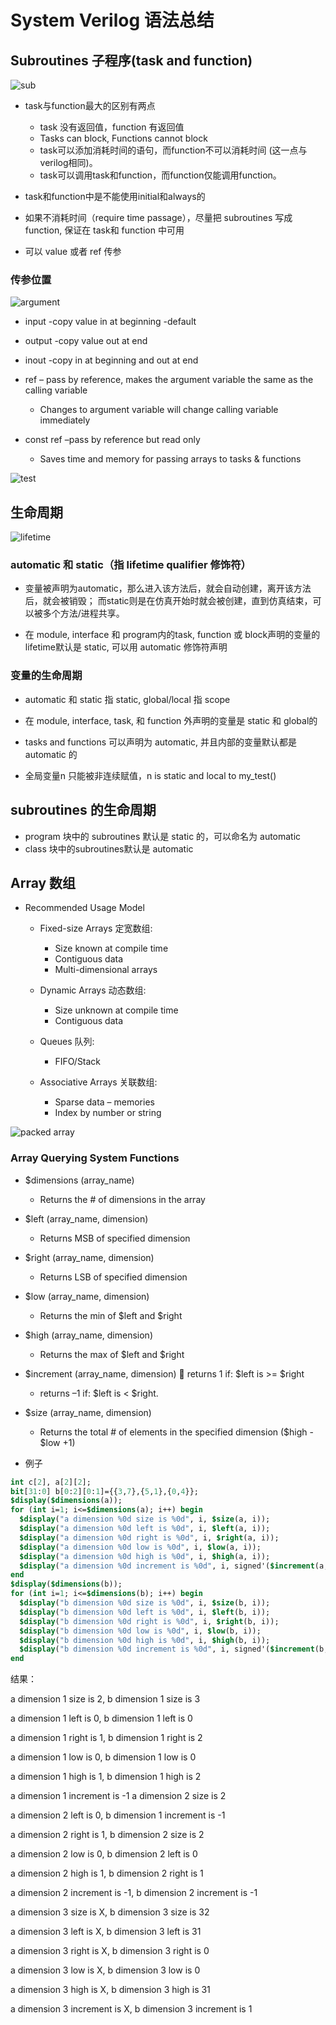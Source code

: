 <!--
 * @Author: weiwei
 * @Date: 2022-04-04 22:49:53
 * @LastEditors: WeiWei
 * @LastEditTime: 2022-04-05 22:43:06
 * @FilePath: /notes/hardware/sv语法.md
 * @Description: system verilog 语法
-->

# System Verilog 语法总结

## Subroutines 子程序(task and function)

![sub](../assets/Screen%20Shot%202022-04-04%20at%2010.52.20%20pm.png)

- task与function最大的区别有两点

  - task 没有返回值，function 有返回值
  - Tasks can block, Functions cannot block
  - task可以添加消耗时间的语句，而function不可以消耗时间 (这一点与verilog相同)。
  - task可以调用task和function，而function仅能调用function。

- task和function中是不能使用initial和always的

- 如果不消耗时间（require time passage），尽量把 subroutines 写成 function, 保证在 task和 function 中可用

- 可以 value 或者 ref 传参

### 传参位置

![argument](../assets/Screen%20Shot%202022-04-05%20at%2012.08.11%20am.png)

- input     -copy value in at beginning -default
- output    -copy value out at end
- inout     -copy in at beginning and out at end
- ref       – pass by reference, makes the argument variable the same as the calling variable

  - Changes to argument variable will change calling variable immediately

- const ref     –pass by reference but read only
  - Saves time and memory for passing arrays to tasks & functions

![test](../assets/Screen%20Shot%202022-04-05%20at%2012.12.23%20am.png)

## 生命周期

![lifetime](../assets/Screen%20Shot%202022-04-05%20at%205.47.01%20pm.png)

### automatic 和 static（指 lifetime qualifier 修饰符）

- 变量被声明为automatic，那么进入该方法后，就会自动创建，离开该方法后，就会被销毁；
而static则是在仿真开始时就会被创建，直到仿真结束，可以被多个方法/进程共享。

- 在 module, interface 和 program内的task, function 或 block声明的变量的lifetime默认是 static, 可以用 automatic 修饰符声明

### 变量的生命周期

- automatic 和 static 指 static, global/local 指 scope

- 在 module, interface, task, 和 function 外声明的变量是 static 和 global的

- tasks and functions 可以声明为 automatic, 并且内部的变量默认都是 automatic 的

- 全局变量n 只能被非连续赋值，n is static and local to my_test()

## subroutines 的生命周期

- program 块中的 subroutines 默认是 static 的，可以命名为 automatic
- class 块中的subroutines默认是 automatic

## Array 数组

- Recommended Usage Model

  - Fixed-size Arrays 定宽数组:
    - Size known at compile time
    - Contiguous data
    - Multi-dimensional arrays

  - Dynamic Arrays 动态数组:
    - Size unknown at compile time
    - Contiguous data

  - Queues 队列:
    - FIFO/Stack

  - Associative Arrays 关联数组:
    - Sparse data – memories
    - Index by number or string

![packed array](../assets/Screen%20Shot%202022-04-05%20at%2010.32.18%20pm.png)

### Array Querying System Functions

- $dimensions (array_name)
  - Returns the # of dimensions in the array
- $left (array_name, dimension)
  - Returns MSB of specified dimension
- $right (array_name, dimension)
  - Returns LSB of specified dimension
- $low (array_name, dimension)
  - Returns the min of $left and $right
- $high (array_name, dimension)
  - Returns the max of $left and $right
- $increment (array_name, dimension) 􏰁 returns 1 if: $left is >= $right
  - returns –1 if: $left is < $right.
- $size (array_name, dimension)
  - Returns the total # of elements in the specified dimension ($high - $low +1)

- 例子

```systemverilog
int c[2], a[2][2];
bit[31:0] b[0:2][0:1]={{3,7},{5,1},{0,4}};
$display($dimensions(a));
for (int i=1; i<=$dimensions(a); i++) begin
  $display("a dimension %0d size is %0d", i, $size(a, i));
  $display("a dimension %0d left is %0d", i, $left(a, i));
  $display("a dimension %0d right is %0d", i, $right(a, i));
  $display("a dimension %0d low is %0d", i, $low(a, i));
  $display("a dimension %0d high is %0d", i, $high(a, i));
  $display("a dimension %0d increment is %0d", i, signed'($increment(a, i)));
end
$display($dimensions(b));
for (int i=1; i<=$dimensions(b); i++) begin
  $display("b dimension %0d size is %0d", i, $size(b, i));
  $display("b dimension %0d left is %0d", i, $left(b, i));
  $display("b dimension %0d right is %0d", i, $right(b, i));
  $display("b dimension %0d low is %0d", i, $low(b, i));
  $display("b dimension %0d high is %0d", i, $high(b, i));
  $display("b dimension %0d increment is %0d", i, signed'($increment(b, i)));
end
```

结果：

a dimension 1 size is 2, b dimension 1 size is 3

a dimension 1 left is 0, b dimension 1 left is 0

a dimension 1 right is 1, b dimension 1 right is 2

a dimension 1 low is 0, b dimension 1 low is 0

a dimension 1 high is 1, b dimension 1 high is 2

a dimension 1 increment is -1 a dimension 2 size is 2

a dimension 2 left is 0, b dimension 1 increment is -1

a dimension 2 right is 1, b dimension 2 size is 2

a dimension 2 low is 0, b dimension 2 left is 0

a dimension 2 high is 1, b dimension 2 right is 1

a dimension 2 increment is -1, b dimension 2 increment is -1

a dimension 3 size is X, b dimension 3 size is 32

a dimension 3 left is X, b dimension 3 left is 31

a dimension 3 right is X, b dimension 3 right is 0

a dimension 3 low is X, b dimension 3 low is 0

a dimension 3 high is X, b dimension 3 high is 31

a dimension 3 increment is X, b dimension 3 increment is 1
